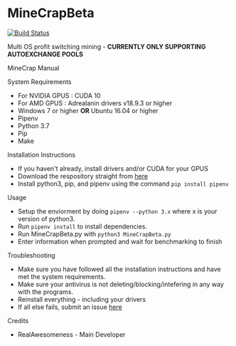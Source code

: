 # MineCrapBeta
[![Build Status](https://travis-ci.org/RealAwesomeness/MineCrapBeta.svg?branch=master)](https://travis-ci.org/RealAwesomeness/MineCrapBeta)

Multi OS profit switching mining - **CURRENTLY ONLY SUPPORTING AUTOEXCHANGE POOLS**

MineCrap Manual

System Requirements

- For NVIDIA GPUS : CUDA 10
- For AMD GPUS : Adrealanin drivers v18.9.3 or higher
- Windows 7 or higher **OR** Ubuntu 16.04 or higher
- Pipenv
- Python 3.7
- Pip
- Make

Installation Instructions

- If you haven&#39;t already, install drivers and/or CUDA for your GPUS
- Download the respository straight from [here](hhttps://github.com/RealAwesomeness/MineCrapBeta/archive/master.zip)
- Install python3, pip, and pipenv using the command `pip install pipenv`

Usage

- Setup the enviorment by doing `pipenv --python 3.x` where x is your version of python3.
- Run `pipenv install` to install dependencies.
- Run MineCrapBeta.py with `python3 MineCrapBeta.py`
- Enter information when prompted and wait for benchmarking to finish

Troubleshooting

- Make sure you have followed all the installation instructions and have met the system requirements.
- Make sure your antivirus is not deleting/blocking/intefering in any way with the programs.
- Reinstall everything - including your drivers
- If all else fails, submit an issue [here](http://github.com/RealAwesomeness/MineCrapBeta/issues)

Credits

- RealAwesomeness - Main Developer
